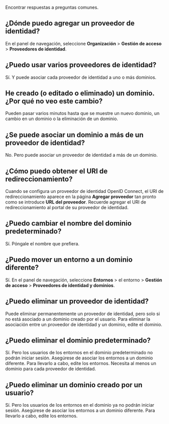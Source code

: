Encontrar respuestas a preguntas comunes.

¿Dónde puedo agregar un proveedor de identidad?
-----------------------------------------------

En el panel de navegación, seleccione **Organización** \> **Gestión de acceso** \> **Proveedores de identidad**.

¿Puedo usar varios proveedores de identidad?
--------------------------------------------

Sí. Y puede asociar cada proveedor de identidad a uno o más dominios.

He creado (o editado o eliminado) un dominio. ¿Por qué no veo este cambio?
--------------------------------------------------------------------------

Pueden pasar varios minutos hasta que se muestre un nuevo dominio, un cambio en un dominio o la eliminación de un dominio.

¿Se puede asociar un dominio a más de un proveedor de identidad?
----------------------------------------------------------------

No. Pero puede asociar un proveedor de identidad a más de un dominio.

¿Cómo puedo obtener el URI de redireccionamiento?
-------------------------------------------------

Cuando se configura un proveedor de identidad OpenID Connect, el URI de redireccionamiento aparece en la página **Agregar proveedor** tan pronto como se introduce **URL del proveedor**. Recuerde agregar el URI de redireccionamiento al portal de su proveedor de identidad.

¿Puedo cambiar el nombre del dominio predeterminado?
----------------------------------------------------

Sí. Póngale el nombre que prefiera.

¿Puedo mover un entorno a un dominio diferente?
-----------------------------------------------

Sí. En el panel de navegación, seleccione **Entornos** \> el entorno \> **Gestión de acceso** \> **Proveedores de identidad y dominios**.

¿Puedo eliminar un proveedor de identidad?
------------------------------------------

Puede eliminar permanentemente un proveedor de identidad, pero solo si no está asociado a un dominio creado por el usuario. Para eliminar la asociación entre un proveedor de identidad y un dominio, edite el dominio.

¿Puedo eliminar el dominio predeterminado?
------------------------------------------

Sí. Pero los usuarios de los entornos en el dominio predeterminado no podrán iniciar sesión. Asegúrese de asociar los entornos a un dominio diferente. Para llevarlo a cabo, edite los entornos. Necesita al menos un dominio para cada proveedor de identidad.

¿Puedo eliminar un dominio creado por un usuario?
-------------------------------------------------

Sí. Pero los usuarios de los entornos en el dominio ya no podrán iniciar sesión. Asegúrese de asociar los entornos a un dominio diferente. Para llevarlo a cabo, edite los entornos.

